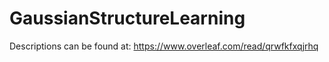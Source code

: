 # GaussianStructureLearning
Descriptions can be found at: https://www.overleaf.com/read/qrwfkfxqjrhq
